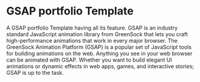 # GSAP portfolio Template
A GSAP portfolio Template having all its feature.
GSAP is an industry standard JavaScript animation library from GreenSock that lets you craft high-performance animations that work in every major browser.
The GreenSock Animation Platform (GSAP) is a popular set of JavaScript tools for building animations on the web. Anything you see in your web browser can be animated with GSAP. Whether you want to build elegant UI animations or dynamic effects in web apps, games, and interactive stories; GSAP is up to the task.

